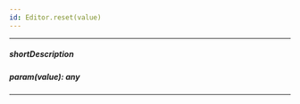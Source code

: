 ```yaml
---
id: Editor.reset(value)
---
```

---
##### shortDescription
<!-- Description goes here -->

##### param(value): any
<!-- Description goes here -->

---
<!-- Description goes here -->